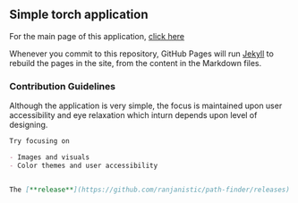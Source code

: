 ## Simple torch application
For the main page of this application, [click here](https://github.com/ranjanistic/path-finder/saber.html)

Whenever you commit to this repository, GitHub Pages will run [Jekyll](https://jekyllrb.com/) to rebuild the pages in the site, from the content in the Markdown files.

### Contribution Guidelines

Although the application is very simple, the focus is maintained upon user accessibility and eye relaxation which inturn depends upon level of designing.

```markdown
Try focusing on

- Images and visuals
- Color themes and user accessibility


The [**release**](https://github.com/ranjanistic/path-finder/releases) section will contain future updates and releases of the application, and the _source code_ is always available here.
```

